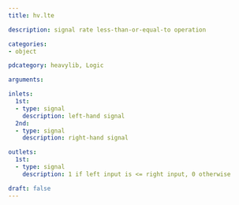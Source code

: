 ```yaml
---
title: hv.lte

description: signal rate less-than-or-equal-to operation

categories:
- object

pdcategory: heavylib, Logic

arguments:

inlets:
  1st:
  - type: signal
    description: left-hand signal
  2nd:
  - type: signal
    description: right-hand signal

outlets:
  1st:
  - type: signal
    description: 1 if left input is <= right input, 0 otherwise

draft: false
---
```


